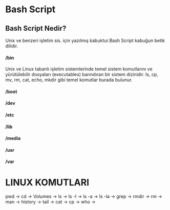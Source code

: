 # Bash Script
## Bash Script Nedir? ##

Unix ve benzeri işletim sis. için yazılmış kabuktur.Bash Script kabuğun betik dilidir.

#### /bin ####
Unix ve Linux tabanlı işletim sistemlerinde temel sistem komutlarını ve yürütülebilir dosyaları (executables) barındıran bir sistem dizinidir.
ls, cp, mv, rm, cat, echo, mkdir gibi temel komutlar burada bulunur.

#### /boot ####

#### /dev ####

#### /etc #### 

#### /lib ####

#### /media ####

#### /usr ####

#### /var ####

# LINUX KOMUTLARI 

pwd -> 
cd -> 
Volumes -> 
ls ->
ls -l ->
ls -a ->
ls -la ->
grep ->
rmdir ->
rm ->
man ->
history ->
tail ->
cat -> 
cp -> 
who ->

